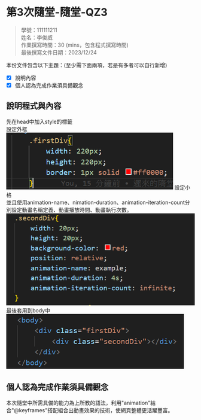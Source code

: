 # 第3次隨堂-隨堂-QZ3
>
>學號：111111211
><br />
>姓名：李俊威
><br />
>作業撰寫時間：30 (mins，包含程式撰寫時間)
><br />
>最後撰寫文件日期：2023/12/24
>

本份文件包含以下主題：(至少需下面兩項，若是有多者可以自行新增)
- [x] 說明內容
- [x] 個人認為完成作業須具備觀念

## 說明程式與內容
先在head中加入style的標籤
<br >
設定外框
![Alt text](image.png)
設定小格
<br >
並且使用animation-name、nimation-duration、animation-iteration-count分別設定動畫名稱定義、動畫播放時間、動畫執行次數。
![Alt text](image-1.png)
最後套用到body中
![Alt text](image-2.png)

## 個人認為完成作業須具備觀念
本次隨堂中所需具備的能力為上所教的語法，利用"animation"結合"@keyframes"搭配組合出動畫效果的技術，使網頁整體更活躍豐富。
